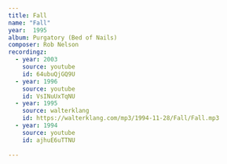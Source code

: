 ```yaml
---
title: Fall
name: "Fall"
year:  1995
album: Purgatory (Bed of Nails)
composer: Rob Nelson
recordingz:
  - year: 2003
    source: youtube
    id: 64ubuQjGQ9U
  - year: 1996
    source: youtube
    id: VsINuUxTqNU
  - year: 1995
    source: walterklang
    id: https://walterklang.com/mp3/1994-11-28/Fall/Fall.mp3
  - year: 1994
    source: youtube
    id: ajhuE6uTTNU
 
---
```



